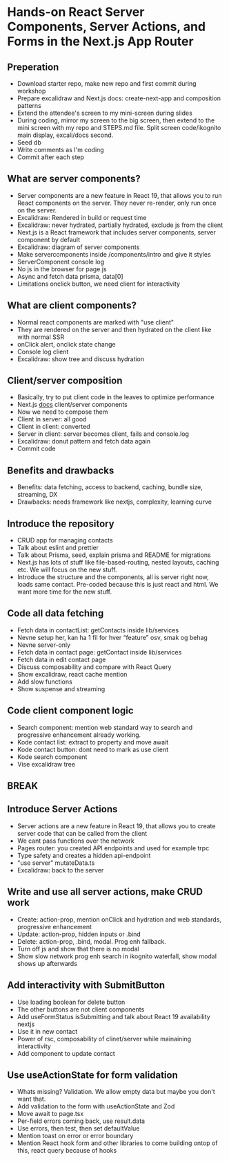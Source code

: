 # Hands-on React Server Components, Server Actions, and Forms in the Next.js App Router

## Preperation

- Download starter repo, make new repo and first commit during workshop
- Prepare excalidraw and Next.js docs: create-next-app and composition patterns
- Extend the attendee's screen to my mini-screen during slides
- During coding, mirror my screen to the big screen, then extend to the mini screen with my repo and STEPS.md file. Split screen code/ikognito main display, excali/docs second.
- Seed db
- Write comments as I'm coding
- Commit after each step

## What are server components?

- Server components are a new feature in React 19, that allows you to run React components on the server. They never re-render, only run once on the server.
- Excalidraw: Rendered in build or request time
- Excalidraw: never hydrated, partially hydrated, exclude js from the client
- Next.js is a React framework that includes server components, server component by default
- Excalidraw: diagram of server components
- Make servercomponents inside /components/intro and give it styles
- ServerComponent console log
- No js in the browser for page.js
- Async and fetch data prisma, data[0]
- Limitations onclick button, we need client for interactivity

## What are client components?

- Normal react components are marked with "use client"
- They are rendered on the server and then hydrated on the client like with normal SSR
- onClick alert, onclick state change
- Console log client
- Excalidraw: show tree and discuss hydration

## Client/server composition

- Basically, try to put client code in the leaves to optimize performance
- Next.js [docs](https://nextjs.org/docs/app/building-your-application/rendering/composition-patterns
) client/server components
- Now we need to compose them
- Client in server: all good
- Client in client: converted
- Server in client: server becomes client, fails and console.log
- Excalidraw: donut pattern and fetch data again
- Commit code

## Benefits and drawbacks

- Benefits: data fetching, access to backend, caching, bundle size, streaming, DX
- Drawbacks: needs framework like nextjs, complexity, learning curve

## Introduce the repository

- CRUD app for managing contacts
- Talk about eslint and prettier
- Talk about Prisma, seed, explain prisma and README for migrations
- Next.js has lots of stuff like file-based-routing, nested layouts, caching etc. We will focus on the new stuff.
- Introduce the structure and the components, all is server right now, loads same contact. Pre-coded because this is just react and html. We want more time for the new stuff.

## Code all data fetching

- Fetch data in contactList: getContacts inside lib/services
- Nevne setup her, kan ha 1 fil for hver “feature” osv, smak og behag
- Nevne server-only
- Fetch data in contact page: getContact inside lib/services
- Fetch data in edit contact page
- Discuss composability and compare with React Query
- Show excalidraw, react cache mention
- Add slow functions
- Show suspense and streaming

## Code client component logic

- Search component: mention web standard way to search and progressive enhancement already working.
- Kode contact list: extract to property and move await
- Kode contact button: dont need to mark as use client
- Kode search component
- Vise excalidraw tree

## BREAK

## Introduce Server Actions

- Server actions are a new feature in React 19, that allows you to create server code that can be called from the client
- We cant pass functions over the network
- Pages router: you created API endpoints and used for example trpc
- Type safety and creates a hidden api-endpoint
- "use server" mutateData.ts
- Excalidraw: back to the server

## Write and use all server actions, make CRUD work

- Create: action-prop, mention onClick and hydration and web standards, progressive enhancement
- Update: action-prop, hidden inputs or .bind
- Delete: action-prop, .bind, modal. Prog enh fallback.
- Turn off js and show that there is no modal
- Show slow network prog enh search in ikognito waterfall, show modal shows up afterwards

## Add interactivity with SubmitButton

- Use loading boolean for delete button
- The other buttons are not client components
- Add useFormStatus isSubmitting and talk about React 19 availability nextjs
- Use it in new contact
- Power of rsc, composability of clinet/server while mainaining interactivity
- Add component to update contact

## Use useActionState for form validation

- Whats missing? Validation. We allow empty data but maybe you don't want that.
- Add validation to the form with useActionState and Zod
- Move await to page.tsx
- Per-field errors coming back, use result.data
- Use errors, then test, then set defaultValue
- Mention toast on error or error boundary
- Mention React hook form and other libraries to come building ontop of this, react query because of hooks

